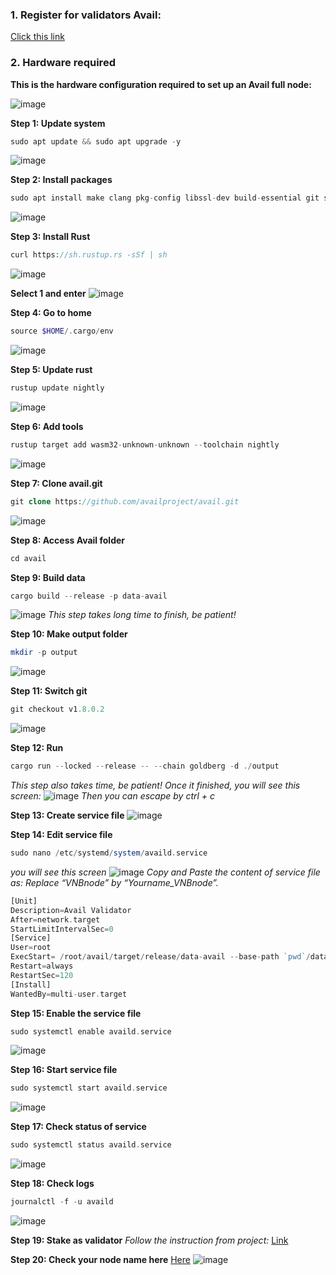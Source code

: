 ### 1. Register for validators Avail:
[Click this link](https://docs.google.com/forms/d/e/1FAIpQLScpwE8yuUkqJVQrVpLRqua5p8oA8DGUBYho9Rwjm1bmG8LebQ/viewform?ref=blog.availproject.org)
### 2. Hardware required
**This is the hardware configuration required to set up an Avail full node:**

![image](https://github.com/vnbnode/Running-Nodes/assets/128967122/5f43fa88-fd00-4ec1-97d6-2535929801bf)

**Step 1: Update system**
```php
sudo apt update && sudo apt upgrade -y
```
![image](https://github.com/vnbnode/Running-Nodes/assets/128967122/63be3627-1663-4e66-931a-1e2d11f20d4b)

**Step 2: Install packages**
```php
sudo apt install make clang pkg-config libssl-dev build-essential git screen protobuf-compiler -y
```
![image](https://github.com/vnbnode/Running-Nodes/assets/128967122/17f8fcb7-eebe-4f99-a796-166ba3671bfa)

**Step 3: Install Rust**
```php
curl https://sh.rustup.rs -sSf | sh
```
![image](https://github.com/vnbnode/Running-Nodes/assets/128967122/96afa55d-b165-4a63-9723-4fc90653021f)

**Select 1 and enter**
![image](https://github.com/vnbnode/Running-Nodes/assets/128967122/9e49c1f3-31e1-4edc-a0c3-7a4402619c0d)

**Step 4: Go to home**
```php
source $HOME/.cargo/env
```
![image](https://github.com/vnbnode/Running-Nodes/assets/128967122/a45b90a3-7197-4a6e-a174-cc1b23ec1c48)

**Step 5: Update rust**
```php
rustup update nightly
```
![image](https://github.com/vnbnode/Running-Nodes/assets/128967122/ac301aa9-2633-470e-8596-28fdecbb2435)

**Step 6: Add tools**
```php
rustup target add wasm32-unknown-unknown --toolchain nightly
```
![image](https://github.com/vnbnode/Running-Nodes/assets/128967122/a9683eb9-2f02-49b7-8fe0-605cf4f5af2a)

**Step 7: Clone avail.git**
```php
git clone https://github.com/availproject/avail.git
```
![image](https://github.com/vnbnode/Running-Nodes/assets/128967122/b06318f0-00b8-4e41-8caf-7c568d1d2924)

**Step 8: Access Avail folder**
```php
cd avail
```

**Step 9: Build data**
```php
cargo build --release -p data-avail
```
![image](https://github.com/vnbnode/Running-Nodes/assets/128967122/96390bb0-df57-4d5f-83df-63241a57b704)
*This step takes long time to finish, be patient!*

**Step 10: Make output folder**
```php
mkdir -p output
```
![image](https://github.com/vnbnode/Running-Nodes/assets/128967122/6ee1e07b-1162-4696-bb78-8a4beb77bd73)

**Step 11: Switch git**
```php
git checkout v1.8.0.2
```
![image](https://github.com/vnbnode/Running-Nodes/assets/128967122/b7556554-51f9-443c-9b34-5585336a6a5d)

**Step 12: Run**
```php
cargo run --locked --release -- --chain goldberg -d ./output
```
*This step also takes time, be patient! Once it finished, you will see this screen:*
![image](https://github.com/vnbnode/Running-Nodes/assets/128967122/122cc330-0234-4ed2-8f2e-cafe1caa75e1)
*Then you can escape by ctrl + c*

**Step 13: Create service file**
![image](https://github.com/vnbnode/Running-Nodes/assets/128967122/e1e88af4-f8de-4d16-a16b-4469bc3c1e62)

**Step 14: Edit service file**
```php
sudo nano /etc/systemd/system/availd.service
```
*you will see this screen*
![image](https://github.com/vnbnode/Running-Nodes/assets/128967122/d27ebd0c-d3f5-4064-bd24-9f940488aa07)
*Copy and Paste the content of service file as:*
*Replace “VNBnode” by “Yourname_VNBnode”.*
```php
[Unit]
Description=Avail Validator
After=network.target
StartLimitIntervalSec=0
[Service]
User=root
ExecStart= /root/avail/target/release/data-avail --base-path `pwd`/data --chain goldberg --validator --name "VNBnode"
Restart=always
RestartSec=120
[Install]
WantedBy=multi-user.target
```

**Step 15: Enable the service file**
```php
sudo systemctl enable availd.service
```
![image](https://github.com/vnbnode/Running-Nodes/assets/128967122/e0653656-1542-4f56-9ef2-10d187c19131)

**Step 16: Start service file**
```php
sudo systemctl start availd.service
```
![image](https://github.com/vnbnode/Running-Nodes/assets/128967122/fad7b4e6-5ae4-4c92-bc76-6f33c82a1ce3)

**Step 17: Check status of service**
```php
sudo systemctl status availd.service
```
![image](https://github.com/vnbnode/Running-Nodes/assets/128967122/9cc1f7a1-69e8-4e0c-b813-34450ed81b99)

**Step 18: Check logs**
```php
journalctl -f -u availd
```
![image](https://github.com/vnbnode/Running-Nodes/assets/128967122/087883e8-65f8-44a8-80b7-69207cb596cd)

**Step 19: Stake as validator**
*Follow the instruction from project:* [Link](https://docs.availproject.org/operate/validator/staking/)

**Step 20: Check your node name here** [Here](https://telemetry.avail.tools/#list/0xd12003ac837853b062aaccca5ce87ac4838c48447e41db4a3dcfb5bf312350c6)
![image](https://github.com/vnbnode/Running-Nodes/assets/128967122/7b35733a-20fc-47a8-a600-5a9a08d2dbda)



